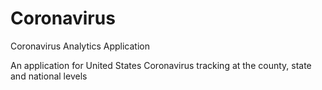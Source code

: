 # Coronavirus
Coronavirus Analytics Application

An application for United States Coronavirus tracking at the county, state and national levels
